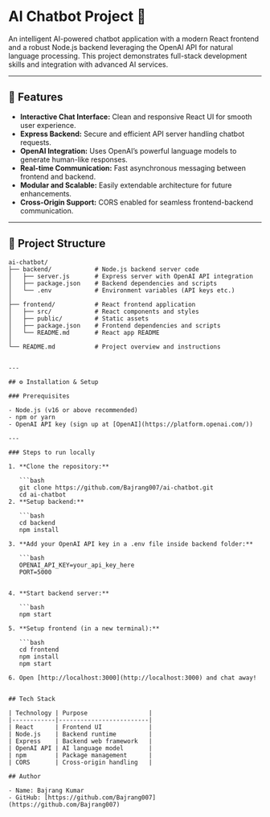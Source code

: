 # AI Chatbot Project 🤖

An intelligent AI-powered chatbot application with a modern React frontend and a robust Node.js backend leveraging the OpenAI API for natural language processing. This project demonstrates full-stack development skills and integration with advanced AI services.

---

## 🚀 Features

- **Interactive Chat Interface:** Clean and responsive React UI for smooth user experience.
- **Express Backend:** Secure and efficient API server handling chatbot requests.
- **OpenAI Integration:** Uses OpenAI’s powerful language models to generate human-like responses.
- **Real-time Communication:** Fast asynchronous messaging between frontend and backend.
- **Modular and Scalable:** Easily extendable architecture for future enhancements.
- **Cross-Origin Support:** CORS enabled for seamless frontend-backend communication.

---

## 📂 Project Structure

```plaintext
ai-chatbot/
├── backend/            # Node.js backend server code
│   ├── server.js       # Express server with OpenAI API integration
│   ├── package.json    # Backend dependencies and scripts
│   └── .env            # Environment variables (API keys etc.)
│
├── frontend/           # React frontend application
│   ├── src/            # React components and styles
│   ├── public/         # Static assets
│   ├── package.json    # Frontend dependencies and scripts
│   └── README.md       # React app README
│
└── README.md           # Project overview and instructions


---

## ⚙️ Installation & Setup

### Prerequisites

- Node.js (v16 or above recommended)
- npm or yarn
- OpenAI API key (sign up at [OpenAI](https://platform.openai.com/))

---

### Steps to run locally

1. **Clone the repository:**

   ```bash
   git clone https://github.com/Bajrang007/ai-chatbot.git
   cd ai-chatbot
2. **Setup backend:**

   ```bash
   cd backend
   npm install

3. **Add your OpenAI API key in a .env file inside backend folder:**

   ```bash
   OPENAI_API_KEY=your_api_key_here
   PORT=5000


4. **Start backend server:**

   ```bash
   npm start

5. **Setup frontend (in a new terminal):**

   ```bash
   cd frontend
   npm install
   npm start

6. Open [http://localhost:3000](http://localhost:3000) and chat away!


## Tech Stack

| Technology | Purpose                 |
|------------|-------------------------|
| React      | Frontend UI             |
| Node.js    | Backend runtime         |
| Express    | Backend web framework   |
| OpenAI API | AI language model       |
| npm        | Package management      |
| CORS       | Cross-origin handling   |

## Author

- Name: Bajrang Kumar  
- GitHub: [https://github.com/Bajrang007](https://github.com/Bajrang007)


